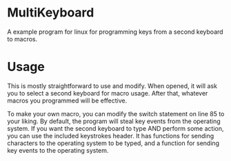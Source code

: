 # MultiKeyboard
A example program for linux for programming keys from a second keyboard to macros.

# Usage
This is mostly straightforward to use and modify. When opened, it will ask you to select a second keyboard for macro usage.
After that, whatever macros you programmed will be effective.

To make your own macro, you can modify the switch statement on line 85 to your liking.
By default, the program will steal key events from the operating system. If you want the second keyboard to type AND perform some action, you can use the included keystrokes header. It has functions for sending characters to the operating system to be typed, and a function for sending key events to the operating system.
